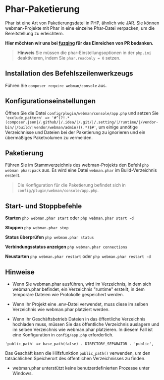 # Phar-Paketierung

Phar ist eine Art von Paketierungsdatei in PHP, ähnlich wie JAR. Sie können webman-Projekte mit Phar in eine einzelne Phar-Datei verpacken, um die Bereitstellung zu erleichtern.

**Hier möchten wir uns bei [fuzqing](https://github.com/fuzqing) für das Einreichen von PR bedanken.**

> **Hinweis**
> Sie müssen die phar-Einstellungsoptionen in der `php.ini` deaktivieren, indem Sie `phar.readonly = 0` setzen.

## Installation des Befehlszeilenwerkzeugs
Führen Sie `composer require webman/console` aus.

## Konfigurationseinstellungen
Öffnen Sie die Datei `config/plugin/webman/console/app.php` und setzen Sie `'exclude_pattern' => '#^(?!.*(composer.json|/.github/|/.idea/|/.git/|/.setting/|/runtime/|/vendor-bin/|/build/|vendor/webman/admin))(.*)$#'`, um einige unnötige Verzeichnisse und Dateien bei der Paketierung zu ignorieren und ein übermäßiges Paketvolumen zu vermeiden.

## Paketierung
Führen Sie im Stammverzeichnis des webman-Projekts den Befehl `php webman phar:pack` aus.
Es wird eine Datei `webman.phar` im Build-Verzeichnis erstellt.

> Die Konfiguration für die Paketierung befindet sich in `config/plugin/webman/console/app.php`.

## Start- und Stoppbefehle
**Starten**
`php webman.phar start` oder `php webman.phar start -d`

**Stoppen**
`php webman.phar stop`

**Status überprüfen**
`php webman.phar status`

**Verbindungsstatus anzeigen**
`php webman.phar connections`

**Neustarten**
`php webman.phar restart` oder `php webman.phar restart -d`

## Hinweise
* Wenn Sie webman.phar ausführen, wird im Verzeichnis, in dem sich webman.phar befindet, ein Verzeichnis "runtime" erstellt, in dem temporäre Dateien wie Protokolle gespeichert werden.

* Wenn Ihr Projekt eine .env-Datei verwendet, muss diese im selben Verzeichnis wie webman.phar platziert werden.

* Wenn Ihr Geschäftsbetrieb Dateien in das öffentliche Verzeichnis hochladen muss, müssen Sie das öffentliche Verzeichnis auslagern und im selben Verzeichnis wie webman.phar platzieren. In diesem Fall ist eine Konfiguration in `config/app.php` erforderlich.
```
'public_path' => base_path(false) . DIRECTORY_SEPARATOR . 'public',
```
Das Geschäft kann die Hilfsfunktion `public_path()` verwenden, um den tatsächlichen Speicherort des öffentlichen Verzeichnisses zu finden.

* webman.phar unterstützt keine benutzerdefinierten Prozesse unter Windows.
